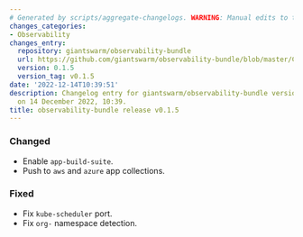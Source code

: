 ```yaml
---
# Generated by scripts/aggregate-changelogs. WARNING: Manual edits to this files will be overwritten.
changes_categories:
- Observability
changes_entry:
  repository: giantswarm/observability-bundle
  url: https://github.com/giantswarm/observability-bundle/blob/master/CHANGELOG.md#015---2022-12-14
  version: 0.1.5
  version_tag: v0.1.5
date: '2022-12-14T10:39:51'
description: Changelog entry for giantswarm/observability-bundle version 0.1.5, published
  on 14 December 2022, 10:39.
title: observability-bundle release v0.1.5
---
```


### Changed
- Enable `app-build-suite`.
- Push to `aws` and `azure` app collections.
### Fixed
- Fix `kube-scheduler` port.
- Fix `org-` namespace detection.
